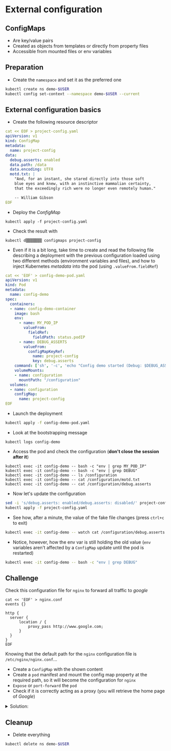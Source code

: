 # External configuration

## ConfigMaps

* Are key/value pairs
* Created as objects from templates or directly from property files
* Accessible from mounted files or env variables

## Preparation

* Create the `namespace` and set it as the preferred one

```bash
kubectl create ns demo-$USER
kubectl config set-context --namespace demo-$USER --current
```

## External configuration basics

* Create the following resource descriptor

```yaml
cat << EOF > project-config.yaml
apiVersion: v1
kind: ConfigMap
metadata:
  name: project-config
data:
  debug.asserts: enabled
  data.path: /data
  data.encoding: UTF8
  motd.txt: |
    "And, for an instant, she stared directly into those soft
    blue eyes and knew, with an instinctive mammalian certainty,
    that the exceedingly rich were no longer even remotely human."

    -- William Gibson
EOF
```

* Deploy the *ConfigMap*

```
kubectl apply -f project-config.yaml
```

* Check the result with

```
kubectl d▒▒▒▒▒▒▒ configmaps project-config
```

* Even if it is a bit long, take time to create and read the following file describing a deployment with the previous configuration loaded using two different methods (environment variables and files), and how to inject Kubernetes *metadata* into the pod (using `.valueFrom.fieldRef`)

```yaml
cat << 'EOF' > config-demo-pod.yaml
apiVersion: v1
kind: Pod
metadata:
  name: config-demo
spec:
  containers:
  - name: config-demo-container
    image: bash
    env:
      - name: MY_POD_IP
        valueFrom:
          fieldRef:
            fieldPath: status.podIP        
      - name: DEBUG_ASSERTS
        valueFrom:
          configMapKeyRef:
            name: project-config
            key: debug.asserts
    command: ['sh', '-c', 'echo "Config demo started (Debug: $DEBUG_ASSERTS)" && sleep 600']
    volumeMounts:
    - name: configuration
      mountPath: "/configuration"
  volumes:
  - name: configuration
    configMap:
      name: project-config
EOF
```

* Launch the deployment

```bash
kubectl apply -f config-demo-pod.yaml
```

* Look at the bootstrapping message

```
kubectl logs config-demo
```

* Access the pod and check the configuration (**don't close the session after it**)

```
kubectl exec -it config-demo -- bash -c "env | grep MY_POD_IP"
kubectl exec -it config-demo -- bash -c "env | grep DEBUG"
kubectl exec -it config-demo -- ls /configuration
kubectl exec -it config-demo -- cat /configuration/motd.txt
kubectl exec -it config-demo -- cat /configuration/debug.asserts
```

* Now let's update the configuration

```bash
sed -i 's/debug.asserts: enabled/debug.asserts: disabled/' project-config.yaml
kubectl apply -f project-config.yaml
```

* See how, after a minute, the value of the fake file changes (press `ctrl+c` to exit)

```bash
kubectl exec -it config-demo -- watch cat /configuration/debug.asserts
```
* Notice, however, how the env var is still holding the old value (`env` variables aren't affected by a `ConfigMap` update until the pod is restarted)

```bash
kubectl exec -it config-demo -- bash -c "env | grep DEBUG"
```

## Challenge

Check this configuration file for `nginx` to forward all traffic to *google*

```nginx
cat << 'EOF' > nginx.conf
events {}

http {
  server {
      location / {
          proxy_pass http://www.google.com;
      }
  }
}
EOF
```

Knowing that the default path for the `nginx` configuration file is `/etc/nginx/nginx.conf`...

* Create a `ConfigMap` with the shown content 
* Create a `pod` manifest and mount the config map property at the required path, so it will become the configuration for `nginx`
* `Expose` or `port-forward` the `pod`
* Check if it is correctly acting as a proxy (you will retrieve the home page of *Google*)

<details>
<summary>Solution:</summary>

```
cat << 'EOF' > nginx.conf
events {}

http {
  server {
      location / {
          proxy_pass http://www.google.com;
      }
  }
}
EOF
```

```bash
kubectl create configmap nginx-config-map --f▒▒▒-▒▒▒▒=nginx.conf 
```

```yaml
cat << 'EOF' > nginx-demo.yaml
apiVersion: v1
kind: Pod
metadata:
  name: nginx-demo
spec:
  containers:
    - name: nginx
      image: nginx:alpine
      volumeMounts:
        - name: nginx-config
          subPath: nginx.conf
          mountPath: /etc/nginx/nginx.conf
  volumes:
    - name: nginx-config
      configMap:
        name: nginx-config-map
EOF
```

```bash
kubectl apply -f nginx-demo.yaml 
kubectl logs nginx-demo
```

```bash
PORT=$(( ( RANDOM % 1000 )  + 8000 ))
echo $PORT
kubectl p▒▒▒-f▒▒▒▒▒▒ nginx-demo -n demo-$USER $PORT:80 --address='0.0.0.0' &
PID=$!
```

```bash
curl localhost:$PORT
```

```bash
kill -9 $PID
```
</details>


## Cleanup

* Delete everything

```bash
kubectl delete ns demo-$USER
```


